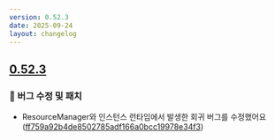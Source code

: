```yaml
---
version: 0.52.3
date: 2025-09-24
layout: changelog
---
```

## [0.52.3](#0.52.3)
### 🐛 버그 수정 및 패치

- ResourceManager와 인스턴스 런타임에서 발생한 회귀 버그를 수정했어요 ([ff759a92b4de8502785adf166a0bcc19978e34f3](https://github.com/Voxelum/x-minecraft-launcher/commit/ff759a92b4de8502785adf166a0bcc19978e34f3))
